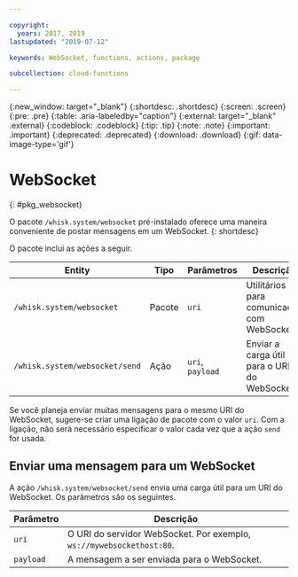 ```yaml
---

copyright:
  years: 2017, 2019
lastupdated: "2019-07-12"

keywords: WebSocket, functions, actions, package

subcollection: cloud-functions

---
```


{:new_window: target="_blank"}
{:shortdesc: .shortdesc}
{:screen: .screen}
{:pre: .pre}
{:table: .aria-labeledby="caption"}
{:external: target="_blank" .external}
{:codeblock: .codeblock}
{:tip: .tip}
{:note: .note}
{:important: .important}
{:deprecated: .deprecated}
{:download: .download}
{:gif: data-image-type='gif'}


# WebSocket
{: #pkg_websocket}

O pacote `/whisk.system/websocket` pré-instalado oferece uma maneira conveniente de postar mensagens em um WebSocket.
{: shortdesc}

O pacote inclui as ações a seguir.

| Entity | Tipo | Parâmetros | Descrição |
| --- | --- | --- | --- |
| `/whisk.system/websocket` | Pacote | `uri` | Utilitários para comunicação com WebSockets |
| `/whisk.system/websocket/send` | Ação | `uri`, `payload` | Enviar a carga útil para o URI do WebSocket |

Se você planeja enviar muitas mensagens para o mesmo URI do WebSocket, sugere-se criar uma ligação de pacote com o valor `uri`. Com a ligação, não será necessário especificar o valor cada vez que a ação `send` for usada.

## Enviar uma mensagem para um WebSocket

A ação `/whisk.system/websocket/send` envia uma carga útil para um URI do WebSocket. Os parâmetros são os seguintes.

| Parâmetro | Descrição |
| --- | --- | 
| `uri` | O URI do servidor WebSocket. Por exemplo, `ws://mywebsockethost:80`. |
| `payload` | A mensagem a ser enviada para o WebSocket. |



